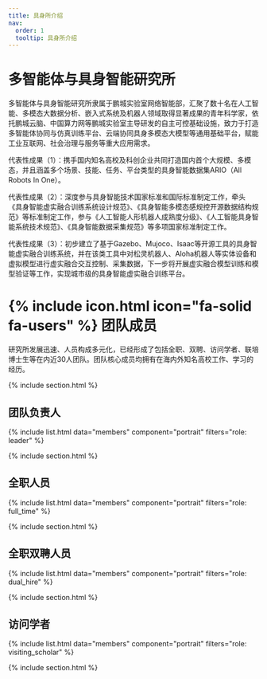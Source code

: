 ```yaml
---
title: 具身所介绍
nav:
  order: 1
  tooltip: 具身所介绍
---
```


# 多智能体与具身智能研究所

多智能体与具身智能研究所隶属于鹏城实验室网络智能部，汇聚了数十名在人工智能、多模态大数据分析、嵌入式系统及机器人领域取得显著成果的青年科学家，依托鹏城云脑、中国算力网等鹏城实验室主导研发的自主可控基础设施，致力于打造多智能体协同与仿真训练平台、云端协同具身多模态大模型等通用基础平台，赋能工业互联网、社会治理与服务等重大应用需求。

代表性成果（1）：携手国内知名高校及科创企业共同打造国内首个大规模、多模态，并且涵盖多个场景、技能、任务、平台类型的具身智能数据集ARIO（All Robots In One）。

代表性成果（2）：深度参与具身智能技术国家标准和国际标准制定工作，牵头《具身智能虚实融合训练系统设计规范》、《具身智能多模态感规控开源数据结构规范》等标准制定工作，参与《人工智能人形机器人成熟度分级》、《人工智能具身智能系统技术规范》、《具身智能数据采集规范》等多项国家标准制定工作。

代表性成果（3）：初步建立了基于Gazebo、Mujoco、Isaac等开源工具的具身智能虚实融合训练系统，并在该类工具中对松灵机器人、Aloha机器人等实体设备和虚拟模型进行虚实融合交互控制、采集数据，下一步将开展虚实融合模型训练和模型验证等工作，实现城市级的具身智能虚实融合训练平台。

# {% include icon.html icon="fa-solid fa-users" %} 团队成员
研究所发展迅速、人员构成多元化，已经形成了包括全职、双聘、访问学者、联培博士生等在内近30人团队。团队核心成员均拥有在海内外知名高校工作、学习的经历。

{% include section.html %}
## 团队负责人

{% include list.html data="members" component="portrait" filters="role: leader" %}

{% include section.html %}

## 全职人员

{% include list.html data="members" component="portrait" filters="role: full_time" %}

{% include section.html %}

## 全职双聘人员

{% include list.html data="members" component="portrait" filters="role: dual_hire" %}

{% include section.html %}

## 访问学者

{% include list.html data="members" component="portrait" filters="role: visiting_scholar" %}

{% include section.html %}
